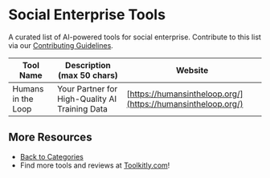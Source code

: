 # Social Enterprise Tools

A curated list of AI-powered tools for social enterprise. Contribute to this list via our [Contributing Guidelines](../CONTRIBUTING.md).

| Tool Name | Description (max 50 chars) | Website |
|-----------|----------------------------|---------|
| Humans in the Loop | Your Partner for High-Quality AI Training Data | [https://humansintheloop.org/](https://humansintheloop.org/) |

## More Resources
- [Back to Categories](../README.md)
- Find more tools and reviews at [Toolkitly.com](https://toolkitly.com)!
